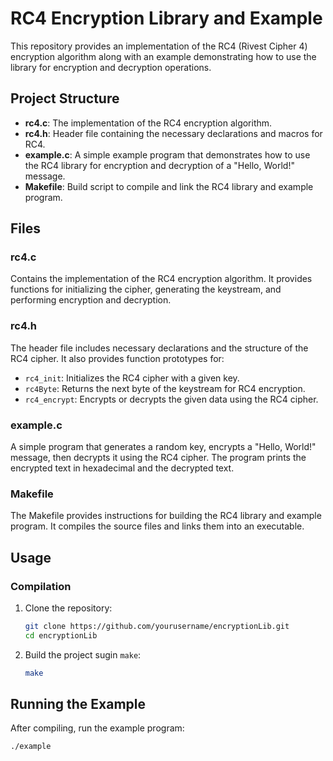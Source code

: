 # RC4 Encryption Library and Example

This repository provides an implementation of the RC4 (Rivest Cipher 4) encryption algorithm along with an example demonstrating how to use the library for encryption and decryption operations.

## Project Structure

- **rc4.c**: The implementation of the RC4 encryption algorithm.
- **rc4.h**: Header file containing the necessary declarations and macros for RC4.
- **example.c**: A simple example program that demonstrates how to use the RC4 library for encryption and decryption of a "Hello, World!" message.
- **Makefile**: Build script to compile and link the RC4 library and example program.

## Files

### rc4.c

Contains the implementation of the RC4 encryption algorithm. It provides functions for initializing the cipher, generating the keystream, and performing encryption and decryption.

### rc4.h

The header file includes necessary declarations and the structure of the RC4 cipher. It also provides function prototypes for:

- `rc4_init`: Initializes the RC4 cipher with a given key.
- `rc4Byte`: Returns the next byte of the keystream for RC4 encryption.
- `rc4_encrypt`: Encrypts or decrypts the given data using the RC4 cipher.

### example.c

A simple program that generates a random key, encrypts a "Hello, World!" message, then decrypts it using the RC4 cipher. The program prints the encrypted text in hexadecimal and the decrypted text.

### Makefile

The Makefile provides instructions for building the RC4 library and example program. It compiles the source files and links them into an executable.

## Usage

### Compilation

1. Clone the repository:

   ```bash
   git clone https://github.com/yourusername/encryptionLib.git
   cd encryptionLib

2. Build the project sugin `make`:

   ```bash
   make

## Running the Example
After compiling, run the example program:
  ```bash
  ./example




   
